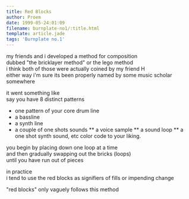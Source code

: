 ```yaml
---
title: Red Blocks
author: Proem
date: 1999-05-24:01:09
filename: burnplate-no1/:title.html
template: article.jade
tags: 'Burnplate no.1'
---
```


my friends and i developed a method for composition  
dubbed "the bricklayer method" or the lego method  
i think both of those were actually coined by my friend H  
either way i'm sure its been properly named by some music scholar somewhere  
 
it went something like  
say you have 8 distinct patterns  
* one pattern of your core drum line  
* a bassline  
* a synth line
* a couple of one shots sounds
** a voice sample 
** a sound loop 
** a one shot synth sound, etc 
color code to your liking.

you begin by placing down one loop at a time  
and then gradually swapping out the bricks (loops)  
until you have run out of pieces  

in practice  
i tend to use the red blocks as signifiers of fills or impending change 

"red blocks" only vaguely follows this method